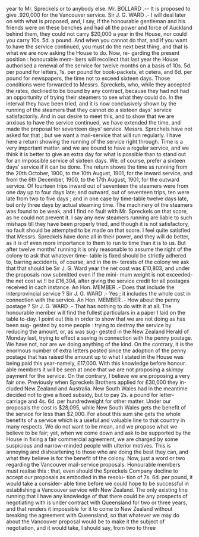 year to Mr. Spreckels or to anybody else. Mr. BOLLARD .-- It is proposed to give .920,000 for the Vancouver service. Sir J. G. WARD .- I will deal later on with what is proposed, and, I say, if the honourable gentleman and his friends were on these benches and had all the power and force of Auckland behind them, they could not carry $20,000 a year in the House, nor could you carry 10s. 5d. a pound. And when you cannot do that, and if you want to have the service continued, you must do the next best thing, and that is what we are now asking the House to do. Now, re- garding the present position : honourable mem- bers will recollect that last year the House authorised a renewal of the service for twelve months on a basis of 10s. 5d. per pound for letters, 1s. per pound for book-packets, et cetera, and 6d. per pound for newspapers, the time not to exceed sixteen days. Those conditions were forwarded to Messrs. Spreckels, who, while they accepted the rates, declined to be bound by any contract, because they had not had an opportunity of trying their steamers to see what they could do. In the interval they have been tried, and it is now conclusively shown by the running of the steamers that they cannot do a sixteen days' service satisfactorily. And in our desire to meet this, and to show that we are anxious to have the service continued, we have extended the time, and made the proposal for seventeen days' service. Messrs. Sprechels have not asked for that ; but we want a mail-service that will run regularly. I have here a return showing the running of the service right through. Time is a very important matter. and we are bound to have a regular service, and we think it is better to give an extra day for what is possible than to stand out for an impossible service of sixteen days. We, of course, prefer a sixteen days' service if it can be done. The return shows the time as running from the 20th October, 1900, to the 10th August, 1901, for the inward service, and from the 6th December, 1900, to the 17th August, 1901, for the outward service. Of fourteen trips inward out of seventeen the steamers were from one day up to four days late; and outward, out of seventeen trips, ten were late from two to five days ; and in one case by time-table twelve days late, but only three days by actual steaming time. The machinery of the steamers was found to be weak, and I find no fault with Mr. Spreckels on that score, as he could not prevent it. I say any new steamers running are liable to such mishaps till they have been properly tried, and though it is not satisfactory, no fault should be attempted to be made on that score. I feel quite satisfied that Messrs. Spreckels have done all in their power, and they will do better, as it is of even more importance to them to run to time than it is to us. But after twelve months' running it is only reasonable to assume the right of the colony to ask that whatever time- table is fixed should be strictly adhered to, barring accidents, of course; and in the in- terests of the colony we ask that that should be Sır J. G. Ward year the net cost was £10,803, and under the proposals now submitted even if the mini- mum weight is not exceeded-the net cost wi !! be £16,304, after giving the service credit for all postages received in cach instance. An Hon. MEMBER .- Does that include the interprovincial service ? Sir J. G. WARD .- Yes ; it includes the whole cost in connection with the service. An Hon. MEMBER .- How about the penny postage ? Sir J. G. WARD .- That has nothing to do with it at all. The honourable member will find the fullest particulars in a paper I laid on the table to-day. I point out this in order to show that we are not doing as has been sug- gested by some people : trying to destroy the service by reducing the amount, or, as was sug- gested in the New Zealand Herald of Monday last, trying to effect a saving in connection with the penny postage. We have not, nor are we doing anything of the kind. On the contrary, it is the enormous number of extra letters posted since the adoption of the penny postage that has raised the amount up to what I stated in the House was being paid this year-namely, £17,000. With this knowledge before honour. able members it will be seen at once that we are not proposing a skimpy payment for the service. On the contrary, I believe we are proposing a very fair one. Previously when Spreckels Brothers applied for £30,000 they in- cluded New Zealand and Australia. New South Wales had in the meantime decided not to give a fixed subsidy, but to pay 2s. a pound for letter-carriage and 4s. 6d. per hundredweight for other matter. Under our proposals the cost is $28,095, while New South Wales gets the benefit of the service for less than $2,000. For about this sum she gets the whole benefits of a service which is a useful and valuable line to that country in many respects. We do not want to be mean, and we propose what we believe to be fair; yet, when we come down and ask to be supported by the House in fixing a fair commercial agreement, we are charged by some suspicious and narrow-minded people with ulterior motives. This is annoying and disheartening to those who are doing the best they can, and what they believe is for the benefit of the colony. Now, just a word or two regarding the Vancouver mail-service proposals. Honourable members must realise this : that, even should the Spreckels Company decline to accept our proposals as embodied in the resolu- tion of 7s. 6d. per pound, it would take a consider- able time before we could hope to be successful in establishing a Vancouver service with New Zealand. The only existing line running that I have any knowledge of that there could be any prospects of negotiating with is under contract with Queensland for two or three years, and that renders it impossible for it to come to New Zealand without breaking the agreement with Queensland, so that whatever we may do about the Vancouver proposal would be to make it the subject of negotiation, and it would take, I should say, from two to three 